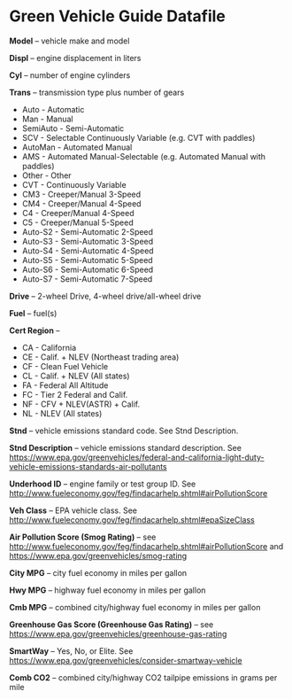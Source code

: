 # Green Vehicle Guide Datafile

**Model** – vehicle make and model

**Displ** – engine displacement in liters

**Cyl** – number of engine cylinders

**Trans** – transmission type plus number of gears

- Auto - Automatic
- Man - Manual
- SemiAuto - Semi-Automatic
- SCV - Selectable Continuously Variable (e.g. CVT with paddles)
- AutoMan - Automated Manual
- AMS - Automated Manual-Selectable (e.g. Automated Manual with paddles)
- Other - Other
- CVT - Continuously Variable
- CM3 - Creeper/Manual 3-Speed
- CM4 - Creeper/Manual 4-Speed
- C4 - Creeper/Manual 4-Speed
- C5 - Creeper/Manual 5-Speed
- Auto-S2 - Semi-Automatic 2-Speed
- Auto-S3 - Semi-Automatic 3-Speed
- Auto-S4 - Semi-Automatic 4-Speed
- Auto-S5 - Semi-Automatic 5-Speed
- Auto-S6 - Semi-Automatic 6-Speed
- Auto-S7 - Semi-Automatic 7-Speed

**Drive** – 2-wheel Drive, 4-wheel drive/all-wheel drive

**Fuel** – fuel(s)

**Cert Region** –

- CA - California
- CE - Calif. + NLEV (Northeast trading area)
- CF - Clean Fuel Vehicle
- CL - Calif. + NLEV (All states)
- FA - Federal All Altitude
- FC - Tier 2 Federal and Calif.
- NF - CFV + NLEV(ASTR) + Calif.
- NL - NLEV (All states)

**Stnd** – vehicle emissions standard code. See Stnd Description. 

**Stnd Description** – vehicle emissions standard description. See 
https://www.epa.gov/greenvehicles/federal-and-california-light-duty-vehicle-emissions-standards-air-pollutants

**Underhood ID** – engine family or test group ID. See 
http://www.fueleconomy.gov/feg/findacarhelp.shtml#airPollutionScore

**Veh Class** – EPA vehicle class. See http://www.fueleconomy.gov/feg/findacarhelp.shtml#epaSizeClass

**Air Pollution Score (Smog Rating)** – see 
http://www.fueleconomy.gov/feg/findacarhelp.shtml#airPollutionScore and 
https://www.epa.gov/greenvehicles/smog-rating

**City MPG** – city fuel economy in miles per gallon

**Hwy MPG** – highway fuel economy in miles per gallon

**Cmb MPG** – combined city/highway fuel economy in miles per gallon

**Greenhouse Gas Score (Greenhouse Gas Rating)** – see 
https://www.epa.gov/greenvehicles/greenhouse-gas-rating

**SmartWay** – Yes, No, or Elite. See https://www.epa.gov/greenvehicles/consider-smartway-vehicle

**Comb CO2** – combined city/highway CO2 tailpipe emissions in grams per mile